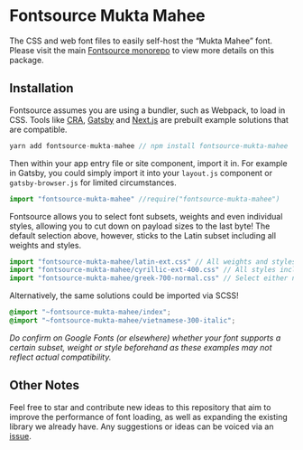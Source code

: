 # Fontsource Mukta Mahee

The CSS and web font files to easily self-host the “Mukta Mahee” font. Please visit the main [Fontsource monorepo](https://github.com/DecliningLotus/fontsource) to view more details on this package.

## Installation

Fontsource assumes you are using a bundler, such as Webpack, to load in CSS. Tools like [CRA](https://create-react-app.dev/), [Gatsby](https://www.gatsbyjs.org/) and [Next.js](https://nextjs.org/) are prebuilt example solutions that are compatible.

```javascript
yarn add fontsource-mukta-mahee // npm install fontsource-mukta-mahee
```

Then within your app entry file or site component, import it in. For example in Gatsby, you could simply import it into your `layout.js` component or `gatsby-browser.js` for limited circumstances.

```javascript
import "fontsource-mukta-mahee" //require("fontsource-mukta-mahee")
```

Fontsource allows you to select font subsets, weights and even individual styles, allowing you to cut down on payload sizes to the last byte! The default selection above, however, sticks to the Latin subset including all weights and styles.

```javascript
import "fontsource-mukta-mahee/latin-ext.css" // All weights and styles included.
import "fontsource-mukta-mahee/cyrillic-ext-400.css" // All styles included.
import "fontsource-mukta-mahee/greek-700-normal.css" // Select either normal or italic.
```

Alternatively, the same solutions could be imported via SCSS!

```scss
@import "~fontsource-mukta-mahee/index";
@import "~fontsource-mukta-mahee/vietnamese-300-italic";
```

_Do confirm on Google Fonts (or elsewhere) whether your font supports a certain subset, weight or style beforehand as these examples may not reflect actual compatibility._

## Other Notes

Feel free to star and contribute new ideas to this repository that aim to improve the performance of font loading, as well as expanding the existing library we already have. Any suggestions or ideas can be voiced via an [issue](https://github.com/DecliningLotus/fontsource/issues).
